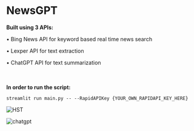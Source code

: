 # NewsGPT

<b>Built using 3 APIs:</b>

• Bing News API for keyword based real time news search

• Lexper API for text extraction

• ChatGPT API for text summarization

<br></br>
<b>In order to run the script:</b>

```
streamlit run main.py -- --RapidAPIKey {YOUR_OWN_RAPIDAPI_KEY_HERE}
```


![HST](https://github.com/andregranberg/NewsGPT/assets/38399597/f11194f9-7d27-4426-870f-19c59a9f1d50)

![chatgpt](https://github.com/andregranberg/NewsGPT/assets/38399597/b1b9316d-d16c-4f13-a4c8-86c3f93f5883)
